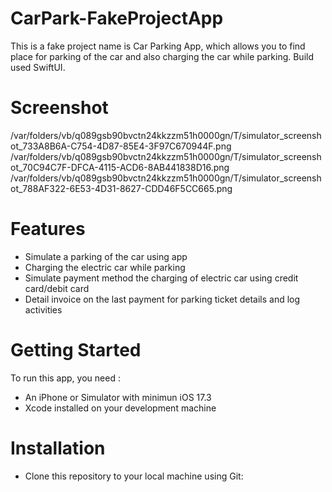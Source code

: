 #  CarPark-FakeProjectApp
This is a fake project name is Car Parking App, which allows you to find place for parking of the car and also charging the car while parking. Build used SwiftUI.

# Screenshot
/var/folders/vb/q089gsb90bvctn24kkzzm51h0000gn/T/simulator_screenshot_733A8B6A-C754-4D87-85E4-3F97C670944F.png
/var/folders/vb/q089gsb90bvctn24kkzzm51h0000gn/T/simulator_screenshot_70C94C7F-DFCA-4115-ACD6-8AB441838D16.png
/var/folders/vb/q089gsb90bvctn24kkzzm51h0000gn/T/simulator_screenshot_788AF322-6E53-4D31-8627-CDD46F5CC665.png

# Features
- Simulate a parking of the car using app
- Charging the electric car while parking 
- Simulate payment method the charging of electric car using credit card/debit card
- Detail invoice on the last payment for parking ticket details and log activities

# Getting Started 
To run this app, you need : 
- An iPhone or Simulator with minimun iOS 17.3
- Xcode installed on your development machine

# Installation 
- Clone this repository to your local machine using Git:

